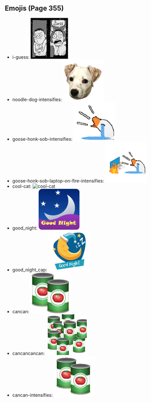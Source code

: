 
## Emojis (Page 355)

* i-guess: ![i-guess](output/i-guess.png)
* noodle-dog-intensifies: ![noodle-dog-intensifies](output/noodle-dog-intensifies.gif)
* goose-honk-sob-intensifies: ![goose-honk-sob-intensifies](output/goose-honk-sob-intensifies.gif)
* goose-honk-sob-laptop-on-fire-intensifies: ![goose-honk-sob-laptop-on-fire-intensifies](output/goose-honk-sob-laptop-on-fire-intensifies.gif)
* cool-cat: ![cool-cat](output/cool-cat)
* good_night: ![good_night](output/good_night.jpg)
* good_night_cap: ![good_night_cap](output/good_night_cap.png)
* cancan: ![cancan](output/cancan.png)
* cancancancan: ![cancancancan](output/cancancancan.png)
* cancan-intensifies: ![cancan-intensifies](output/cancan-intensifies.gif)
